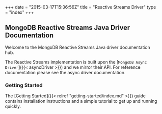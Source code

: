 +++
date = "2015-03-17T15:36:56Z"
title = "Reactive Streams Driver"
type = "index"
+++

## MongoDB Reactive Streams Java Driver Documentation

Welcome to the MongoDB Reactive Streams Java driver documentation hub.

The Reactive Streams implementation is built upon the 
[`MongoDB Async Driver`]({{< asyncDriver >}}) and we mirror their API. 
For reference documentation please see the async driver documentation.


### Getting Started

The [Getting Started]({{< relref "getting-started/index.md" >}}) guide contains installation instructions
and a simple tutorial to get up  and running quickly.

